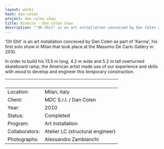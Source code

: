 ```yaml
---
layout: works
hash: dan-colen
project: dan colen show
title: Binocle - Dan colen show
description: "‘Oh Shit’ is an art installation conceived by Dan Colen as part of ‘Karma’, his 1st solo show in Milan that took place at the Massimo De Carlo Gallery in 2010."
---
```


‘Oh Shit’ is an art installation conceived by Dan Colen as part of ‘Karma’, his first solo show in Milan that took place at the Massimo De Carlo Gallery in 2010.

In order to build his 13.5 m long, 4.2 m wide and 5.2 m tall overturned skateboard ramp, the American artist made use of our experience and skills with wood to develop and engineer this temporary construction.


|&nbsp;|&nbsp;|
|:-------------|:---------------------------------|
| Location:      | Milan, Italy                     |
| Client:        | MDC S.r.l. / Dan Colen           |
| Year:          | 2010                             |
| Status:        | Completed                        |
| Program:       | Art installation                 |
| Collaborators: | Atelier LC (structural engineer) |
| Photographs:   | Alessandro Zambianchi            |
